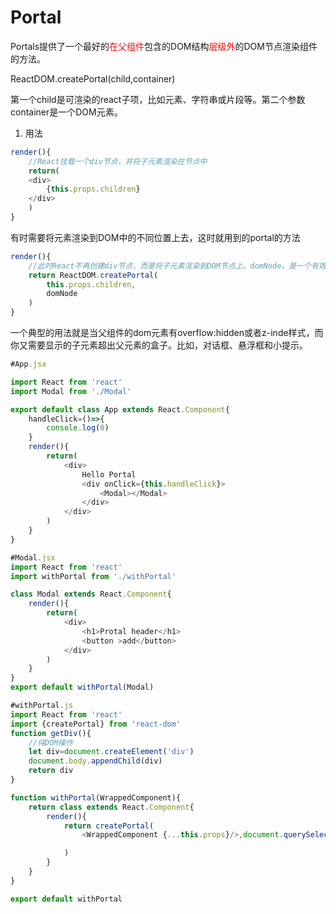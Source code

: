 # Portal

Portals提供了一个最好的<font color=red>在父组件</font>包含的DOM结构<font color=red>层级外</font>的DOM节点渲染组件的方法。

ReactDOM.createPortal(child,container)

第一个child是可渲染的react子项，比如元素、字符串或片段等。第二个参数container是一个DOM元素。

1. 用法

```javascript
render(){
    //React挂载一个div节点，并将子元素渲染在节点中
    return(
    <div>
        {this.props.children}
    </div>
    )
}
```

有时需要将元素渲染到DOM中的不同位置上去，这时就用到的portal的方法

```javascript
render(){
    //此时React不再创建div节点，而是将子元素渲染到DOM节点上。domNode，是一个有效的任意位置的dom节点
    return ReactDOM.createPortal(
        this.props.children,
        domNode
    )
}
```

一个典型的用法就是当父组件的dom元素有overflow:hidden或者z-inde样式，而你又需要显示的子元素超出父元素的盒子。比如，对话框、悬浮框和小提示。

```javascript
#App.jsx

import React from 'react'
import Modal from './Modal'

export default class App extends React.Component{
    handleClick=()=>{
        console.log(0)
    }
    render(){
        return(
            <div>
                Hello Portal
                <div onClick={this.handleClick}>
                    <Modal></Modal>
                </div>
            </div>
        )
    }
}
```

```javascript
#Modal.jsx
import React from 'react'
import withPortal from './withPortal'

class Modal extends React.Component{
    render(){
        return(
            <div>
                <h1>Protal header</h1>
                <button >add</button>
            </div>
        )
    }
}
export default withPortal(Modal)
```

```javascript
#withPortal.js
import React from 'react'
import {createPortal} from 'react-dom'
function getDiv(){
    //纯DOM操作
    let div=document.createElement('div')
    document.body.appendChild(div)
    return div
}

function withPortal(WrappedComponent){
    return class extends React.Component{
        render(){
            return createPortal(
                <WrappedComponent {...this.props}/>,document.querySelector('body')

            )
        }
    }
}

export default withPortal

```

